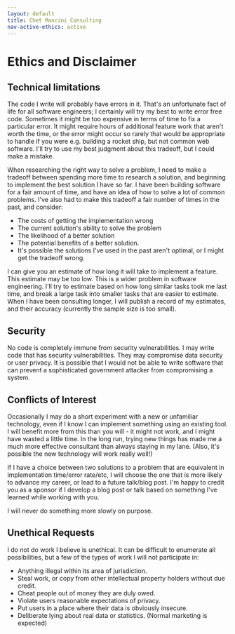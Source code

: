 ```yaml
---
layout: default
title: Chet Mancini Consulting
nav-active-ethics: active
---
```


# Ethics and Disclaimer

## Technical limitations
The code I write will probably have errors in it. That's an unfortunate fact of life for all software engineers; I certainly will try my best to write error free code. Sometimes it might be too expensive in terms of time to fix a particular error. It might require hours of additional feature work that aren't worth the time, or the error might occur so rarely that would be appropriate to handle if you were e.g. building a rocket ship, but not common web software. I'll try to use my best judgment about this tradeoff, but I could make a mistake.

When researching the right way to solve a problem, I need to make a tradeoff between spending more time to research a solution, and beginning to implement the best solution I have so far. I have been building software for a fair amount of time, and have an idea of how to solve a lot of common problems. I've also had to make this tradeoff a fair number of times in the past, and consider:

* The costs of getting the implementation wrong
* The current solution's ability to solve the problem
* The likelihood of a better solution
* The potential benefits of a better solution.
* It's possible the solutions I've used in the past aren't optimal, or I might get the tradeoff wrong.

I can give you an estimate of how long it will take to implement a feature. This estimate may be too low. This is a wider problem in software engineering. I'll try to estimate based on how long similar tasks took me last time, and break a large task into smaller tasks that are easier to estimate. When I have been consulting longer, I will publish a record of my estimates, and their accuracy (currently the sample size is too small).

## Security

No code is completely immune from security vulnerabilities. I may write code that has security vulnerabilities. They may compromise data security or user privacy. It is possible that I would not be able to write software that can prevent a sophisticated government attacker from compromising a system.


## Conflicts of Interest
Occasionally I may do a short experiment with a new or unfamiliar technology, even if I know I can implement something using an existing tool. I will benefit more from this than you will - it might not work, and I might have wasted a little time. In the long run, trying new things has made me a much more effective consultant than always staying in my lane. (Also, it's possible the new technology will work really well!)

If I have a choice between two solutions to a problem that are equivalent in implementation time/error rate/etc, I will choose the one that is more likely to advance my career, or lead to a future talk/blog post. I'm happy to credit you as a sponsor if I develop a blog post or talk based on something I've learned while working with you.

I will never do something more slowly on purpose.

## Unethical Requests
I do not do work I believe is unethical. It can be difficult to enumerate all possibilities, but a few of the types of work I will not participate in:

* Anything illegal within its area of jurisdiction.
* Steal work, or copy from other intellectual property holders without due credit.
* Cheat people out of money they are duly owed.
* Violate users reasonable expectations of privacy.
* Put users in a place where their data is obviously insecure.
* Deliberate lying about real data or statistics. (Normal marketing is expected)




